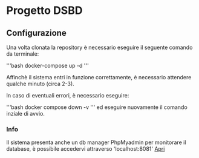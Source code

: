 # Progetto DSBD

## Configurazione
Una volta clonata la repository è necessario eseguire il seguente comando da terminale:

'''bash
docker-compose up -d 
'''

Affinchè il sistema entri in funzione correttamente, è necessario attendere qualche minuto (circa 2-3).

In caso di eventuali errori, è necessario eseguire:

'''bash
docker compose down -v
'''
ed eseguire nuovamente il comando inziale di avvio.

### Info
Il sistema presenta anche un db manager PhpMyadmin per monitorare il database, è possibile accedervi attraverso 'localhost:8081' <a href="http://localhost:8081" target="_blank">Apri</a>
